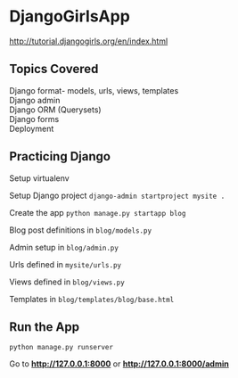 # DjangoGirlsApp
http://tutorial.djangogirls.org/en/index.html

Topics Covered
---
Django format- models, urls, views, templates <br>
Django admin <br>
Django ORM (Querysets) <br>
Django forms <br>
Deployment

Practicing Django
---
Setup virtualenv

Setup Django project `django-admin startproject mysite .`

Create the app `python manage.py startapp blog`

Blog post definitions in `blog/models.py`

Admin setup in `blog/admin.py`

Urls defined in `mysite/urls.py`

Views defined in `blog/views.py`

Templates in `blog/templates/blog/base.html`

Run the App
---
`python manage.py runserver`

Go to __http://127.0.0.1:8000__ or __http://127.0.0.1:8000/admin__



